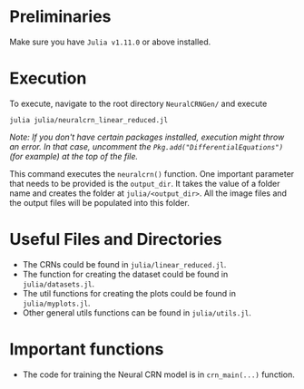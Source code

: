 # Preliminaries 

Make sure you have `Julia v1.11.0` or above installed. 

# Execution

To execute, navigate to the root directory `NeuralCRNGen/` and execute

```
julia julia/neuralcrn_linear_reduced.jl
```

_Note: If you don't have certain packages installed, execution might throw an error. In that case, uncomment the `Pkg.add("DifferentialEquations")` (for example) at the top of the file._

This command executes the `neuralcrn()` function. One important parameter that needs to be provided is the `output_dir`. It takes the value of a  folder name and creates the folder at `julia/<output_dir>`. All the image files and the output files will be populated into this folder. 

# Useful Files and Directories

- The CRNs could be found in `julia/linear_reduced.jl`.
- The function for creating the dataset could be found in `julia/datasets.jl`.
- The util functions for creating the plots could be found in `julia/myplots.jl`.
- Other general utils functions can be found in `julia/utils.jl`.

# Important functions

- The code for training the Neural CRN model is in `crn_main(...)` function. 
